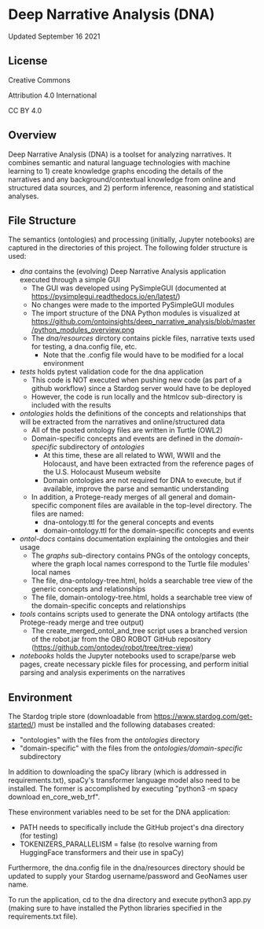 # Deep Narrative Analysis (DNA)
Updated September 16 2021

## License
Creative Commons 

Attribution 4.0 International 

CC BY 4.0

## Overview 

Deep Narrative Analysis (DNA) is a toolset for analyzing narratives. It combines semantic and natural language technologies with machine learning to 1) create knowledge graphs encoding the details of the narratives and any background/contextual knowledge from online and structured data sources, and 2) perform inference, reasoning and statistical analyses. 

## File Structure

The semantics (ontologies) and processing (initially, Jupyter notebooks) are captured in the directories of this project. The following folder structure is used:

* _dna_ contains the (evolving) Deep Narrative Analysis application executed through a simple GUI
  * The GUI was developed using PySimpleGUI (documented at https://pysimplegui.readthedocs.io/en/latest/)
  * No changes were made to the imported PySimpleGUI modules
  * The import structure of the DNA Python modules is visualized at https://github.com/ontoinsights/deep_narrative_analysis/blob/master/python_modules_overview.png
  * The _dna/resources_ dirctory contains pickle files, narrative texts used for testing, a dna.config file, etc.
    * Note that the .config file would have to be modified for a local environment
* _tests_ holds pytest validation code for the dna application
  * This code is NOT executed when pushing new code (as part of a github workflow) since a Stardog server would have to be deployed 
  * However, the code is run locally and the htmlcov sub-directory is included with the results
* _ontologies_ holds the definitions of the concepts and relationships that will be extracted from the narratives and online/structured data
  * All of the posted ontology files are written in Turtle (OWL2)
  * Domain-specific concepts and events are defined in the _domain-specific_ subdirectory of _ontologies_
    * At this time, these are all related to WWI, WWII and the Holocaust, and have been extracted from the reference pages of the U.S. Holocaust Museum website
    * Domain ontologies are not required for DNA to execute, but if available, improve the parse and semantic understanding
  * In addition, a Protege-ready merges of all general and domain-specific component files are available in the top-level directory. The files are named:
    * dna-ontology.ttl for the general concepts and events
    * domain-ontology.ttl for the domain-specific concepts and events
* _ontol-docs_ contains documentation explaining the ontologies and their usage
  * The _graphs_ sub-directory contains PNGs of the ontology concepts, where the graph local names correspond to the Turtle file modules' local names
  * The file, dna-ontology-tree.html, holds a searchable tree view of the generic concepts and relationships
  * The file, domain-ontology-tree.html, holds a searchable tree view of the domain-specific concepts and relationships
* _tools_ contains scripts used to generate the DNA ontology artifacts (the Protege-ready merge and tree output)
  * The create_merged_ontol_and_tree script uses a branched version of the robot.jar from the OBO ROBOT GitHub repository (https://github.com/ontodev/robot/tree/tree-view)
* _notebooks_ holds the Jupyter notebooks used to scrape/parse web pages, create necessary pickle files for processing, and perform initial parsing and analysis experiments on the narratives

## Environment

The Stardog triple store (downloadable from https://www.stardog.com/get-started/) must be installed and the following databases created:

* "ontologies" with the files from the _ontologies_ directory
* "domain-specific" with the files from the _ontologies/domain-specific_ subdirectory

In addition to downloading the spaCy library (which is addressed in requirements.txt), spaCy's transformer language model also need to be installed. The former is accomplished by executing "python3 -m spacy download en_core_web_trf". 

These environment variables need to be set for the DNA application:

* PATH needs to specifically include the GitHub project's dna directory (for testing)
* TOKENIZERS_PARALLELISM = false (to resolve warning from HuggingFace transformers and their use in spaCy)

Furthermore, the dna.config file in the dna/resources directory should be updated to supply your Stardog username/password and GeoNames user name.

To run the application, cd to the dna directory and execute python3 app.py (making sure to have installed the Python libraries specified in the requirements.txt file).
